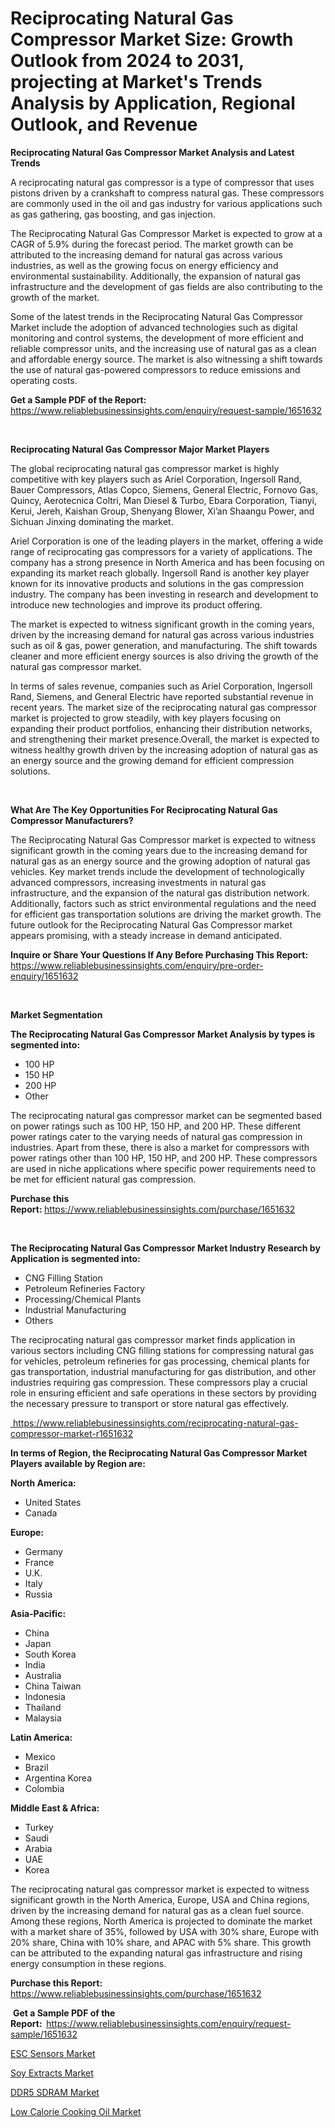 <p><h1>Reciprocating Natural Gas Compressor Market Size: Growth Outlook from 2024 to 2031, projecting at Market's Trends Analysis by Application, Regional Outlook, and Revenue</h1></p><p><strong>Reciprocating Natural Gas Compressor Market Analysis and Latest Trends</strong></p>
<p><p>A reciprocating natural gas compressor is a type of compressor that uses pistons driven by a crankshaft to compress natural gas. These compressors are commonly used in the oil and gas industry for various applications such as gas gathering, gas boosting, and gas injection.</p><p>The Reciprocating Natural Gas Compressor Market is expected to grow at a CAGR of 5.9% during the forecast period. The market growth can be attributed to the increasing demand for natural gas across various industries, as well as the growing focus on energy efficiency and environmental sustainability. Additionally, the expansion of natural gas infrastructure and the development of gas fields are also contributing to the growth of the market.</p><p>Some of the latest trends in the Reciprocating Natural Gas Compressor Market include the adoption of advanced technologies such as digital monitoring and control systems, the development of more efficient and reliable compressor units, and the increasing use of natural gas as a clean and affordable energy source. The market is also witnessing a shift towards the use of natural gas-powered compressors to reduce emissions and operating costs.</p></p>
<p><strong>Get a Sample PDF of the Report:&nbsp;</strong> <a href="https://www.reliablebusinessinsights.com/enquiry/request-sample/1651632">https://www.reliablebusinessinsights.com/enquiry/request-sample/1651632</a></p>
<p>&nbsp;</p>
<p><strong>Reciprocating Natural Gas Compressor Major Market Players</strong></p>
<p><p>The global reciprocating natural gas compressor market is highly competitive with key players such as Ariel Corporation, Ingersoll Rand, Bauer Compressors, Atlas Copco, Siemens, General Electric, Fornovo Gas, Quincy, Aerotecnica Coltri, Man Diesel & Turbo, Ebara Corporation, Tianyi, Kerui, Jereh, Kaishan Group, Shenyang Blower, Xi’an Shaangu Power, and Sichuan Jinxing dominating the market.</p><p>Ariel Corporation is one of the leading players in the market, offering a wide range of reciprocating gas compressors for a variety of applications. The company has a strong presence in North America and has been focusing on expanding its market reach globally. Ingersoll Rand is another key player known for its innovative products and solutions in the gas compression industry. The company has been investing in research and development to introduce new technologies and improve its product offering.</p><p>The market is expected to witness significant growth in the coming years, driven by the increasing demand for natural gas across various industries such as oil & gas, power generation, and manufacturing. The shift towards cleaner and more efficient energy sources is also driving the growth of the natural gas compressor market.</p><p>In terms of sales revenue, companies such as Ariel Corporation, Ingersoll Rand, Siemens, and General Electric have reported substantial revenue in recent years. The market size of the reciprocating natural gas compressor market is projected to grow steadily, with key players focusing on expanding their product portfolios, enhancing their distribution networks, and strengthening their market presence.Overall, the market is expected to witness healthy growth driven by the increasing adoption of natural gas as an energy source and the growing demand for efficient compression solutions.</p></p>
<p>&nbsp;</p>
<p><strong>What Are The Key Opportunities For Reciprocating Natural Gas Compressor Manufacturers?</strong></p>
<p><p>The Reciprocating Natural Gas Compressor market is expected to witness significant growth in the coming years due to the increasing demand for natural gas as an energy source and the growing adoption of natural gas vehicles. Key market trends include the development of technologically advanced compressors, increasing investments in natural gas infrastructure, and the expansion of the natural gas distribution network. Additionally, factors such as strict environmental regulations and the need for efficient gas transportation solutions are driving the market growth. The future outlook for the Reciprocating Natural Gas Compressor market appears promising, with a steady increase in demand anticipated.</p></p>
<p><strong>Inquire or Share Your Questions If Any Before Purchasing This Report:</strong> <a href="https://www.reliablebusinessinsights.com/enquiry/pre-order-enquiry/1651632">https://www.reliablebusinessinsights.com/enquiry/pre-order-enquiry/1651632</a></p>
<p>&nbsp;</p>
<p><strong>Market Segmentation</strong></p>
<p><strong>The Reciprocating Natural Gas Compressor Market Analysis by types is segmented into:</strong></p>
<p><ul><li>100 HP</li><li>150 HP</li><li>200 HP</li><li>Other</li></ul></p>
<p><p>The reciprocating natural gas compressor market can be segmented based on power ratings such as 100 HP, 150 HP, and 200 HP. These different power ratings cater to the varying needs of natural gas compression in industries. Apart from these, there is also a market for compressors with power ratings other than 100 HP, 150 HP, and 200 HP. These compressors are used in niche applications where specific power requirements need to be met for efficient natural gas compression.</p></p>
<p><strong>Purchase this Report:&nbsp;</strong><a href="https://www.reliablebusinessinsights.com/purchase/1651632">https://www.reliablebusinessinsights.com/purchase/1651632</a></p>
<p>&nbsp;</p>
<p><strong>The Reciprocating Natural Gas Compressor Market Industry Research by Application is segmented into:</strong></p>
<p><ul><li>CNG Filling Station</li><li>Petroleum Refineries Factory</li><li>Processing/Chemical Plants</li><li>Industrial Manufacturing</li><li>Others</li></ul></p>
<p><p>The reciprocating natural gas compressor market finds application in various sectors including CNG filling stations for compressing natural gas for vehicles, petroleum refineries for gas processing, chemical plants for gas transportation, industrial manufacturing for gas distribution, and other industries requiring gas compression. These compressors play a crucial role in ensuring efficient and safe operations in these sectors by providing the necessary pressure to transport or store natural gas effectively.</p></p>
<p><a href="https://www.reliablebusinessinsights.com/reciprocating-natural-gas-compressor-market-r1651632">&nbsp;https://www.reliablebusinessinsights.com/reciprocating-natural-gas-compressor-market-r1651632</a></p>
<p><strong>In terms of Region, the Reciprocating Natural Gas Compressor Market Players available by Region are:</strong></p>
<p>
    <p> <strong> North America: </strong>
        <ul>
            <li>United States</li>
            <li>Canada</li>
        </ul>
        </p> 
    <p> <strong> Europe: </strong>
        <ul>
            <li>Germany</li>
            <li>France</li>
            <li>U.K.</li>
            <li>Italy</li>
            <li>Russia</li>
        </ul>
        </p> 
    <p> <strong> Asia-Pacific: </strong>
        <ul>
            <li>China</li>
            <li>Japan</li>
            <li>South Korea</li>
            <li>India</li>
            <li>Australia</li>
            <li>China Taiwan</li>
            <li>Indonesia</li>
            <li>Thailand</li>
            <li>Malaysia</li>
        </ul>
        </p> 
    <p> <strong> Latin America: </strong>
        <ul>
            <li>Mexico</li>
            <li>Brazil</li>
            <li>Argentina Korea</li>
            <li>Colombia</li>
        </ul>
        </p> 
    <p> <strong> Middle East & Africa: </strong>
        <ul>
            <li>Turkey</li>
            <li>Saudi</li>
            <li>Arabia</li>
            <li>UAE</li>
            <li>Korea</li>
        </ul>
    </p>
    </p>
<p><p>The reciprocating natural gas compressor market is expected to witness significant growth in the North America, Europe, USA and China regions, driven by the increasing demand for natural gas as a clean fuel source. Among these regions, North America is projected to dominate the market with a market share of 35%, followed by USA with 30% share, Europe with 20% share, China with 10% share, and APAC with 5% share. This growth can be attributed to the expanding natural gas infrastructure and rising energy consumption in these regions.</p></p>
<p><strong>Purchase this Report: </strong><a href="https://www.reliablebusinessinsights.com/purchase/1651632">https://www.reliablebusinessinsights.com/purchase/1651632</a></p>
<p>&nbsp;<strong>Get a Sample PDF of the Report:&nbsp;&nbsp;</strong><a href="https://www.reliablebusinessinsights.com/enquiry/request-sample/1651632">https://www.reliablebusinessinsights.com/enquiry/request-sample/1651632</a></p>
<p><strong></strong></p>
<p><p><a href="https://github.com/salfordkingie/Market-Research-Report-List-1/blob/main/esc-sensors-market.md">ESC Sensors Market</a></p><p><a href="https://medium.com/@shawnsmithv6981/soy-extracts-market-trends-a-detailed-study-of-its-market-segmentation-and-analyzing-the-9d143a435377">Soy Extracts Market</a></p><p><a href="https://github.com/julian6Skinner/Market-Research-Report-List-1/blob/main/ddr5-sdram-market.md">DDR5 SDRAM Market</a></p><p><a href="https://medium.com/@stephaniewynterk14/low-calorie-cooking-oil-market-size-share-analysis-growth-trends-forecasts-2024-2031-3aad48ce7a55">Low Calorie Cooking Oil Market</a></p></p>